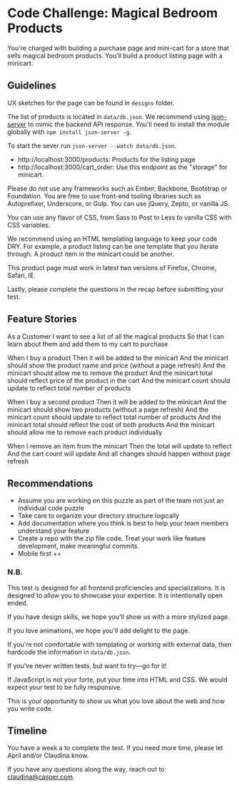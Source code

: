 # Code Challenge: Magical Bedroom Products

You're charged with building a purchase page and mini-cart for a store that sells magical bedroom products. You'll build a product listing page with a minicart.

## Guidelines

UX sketches for the page can be found in `designs` folder.

The list of products is located in `data/db.json`. We recommend using [json-server](https://github.com/typicode/json-server) to mimic the backend API response. You'll need to install the module globally with `npm install json-server -g`.

To start the sever run `json-server --watch data/db.json`.

  * http://localhost:3000/products: Products for the listing page
  * http://localhost:3000/cart_order: Use this endpoint as the "storage" for minicart.

Please do not use any frameworks such as Ember, Backbone, Bootstrap or Foundation. You are free to use front-end tooling libraries such as Autoprefixer, Underscore, or Gulp. You can use jQuery, Zepto, or vanilla JS.

You can use any flavor of CSS, from Sass to Post to Less to vanilla CSS with CSS variables.

We recommend using an HTML templating language to keep your code DRY. For example, a product listing can be one template that you iterate through. A product item in the minicart could be another.

This product page must work in latest two versions of Firefox, Chrome, Safari, IE.

Lastly, please complete the questions in the recap before submitting your test.

## Feature Stories

As a Customer
I want to see a list of all the magical products
So that I can learn about them and add them to my cart to purchase

When I buy a product
Then it will be added to the minicart
And the minicart should show the product name and price (without a page refresh)
And the minicart should allow me to remove the product
And the minicart total should reflect price of the product in the cart
And the minicart count should update to reflect total number of products

When I buy a second product
Then it will be added to the minicart
And the minicart should show two products (without a page refresh)
And the minicart count should update to reflect total number of products
And the minicart total should reflect the cost of both products
And the minicart should allow me to remove each product individually

When I remove an item from the minicart
Then the total will update to reflect
And the cart count will update
And all changes should happen without page refresh


## Recommendations

* Assume you are working on this puzzle as part of the team not just an individual code puzzle
* Take care to organize your directory structure logically
* Add documentation where you think is best to help your team members understand your feature
* Create a repo with the zip file code. Treat your work like feature development, make meaningful commits.
* Mobile first ++

### N.B.

This test is designed for all frontend proficiencies and specializations. It is designed to allow you to showcase your expertise. It is intentionally open ended.

If you have design skills, we hope you'll show us with a more stylized page.

If you love animations, we hope you'll add delight to the page.

If you're not comfortable with templating or working with external data, then hardcode the information in `data/db.json`.

If you've never written tests, but want to try—go for it!

If JavaScript is not your forte, put your time into HTML and CSS. We would expect your test to be fully responsive.

This is your opportunity to show us what you love about the web and how you write code.

## Timeline

You have a week a to complete the test. If you need more time, please let April and/or Claudina know.

If you have any questions along the way, reach out to claudina@casper.com.

